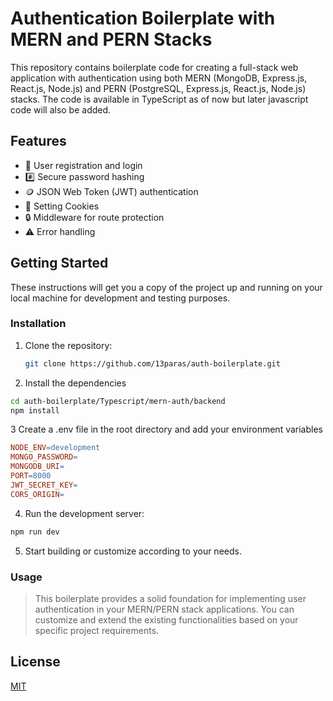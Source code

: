 # Authentication Boilerplate with MERN and PERN Stacks

This repository contains boilerplate code for creating a full-stack web application with authentication using both MERN (MongoDB, Express.js, React.js, Node.js) and PERN (PostgreSQL, Express.js, React.js, Node.js) stacks. The code is available in  TypeScript as of now but later javascript code will also be added.

## Features

- 👤 User registration and login
- #️⃣ Secure password hashing
- 🪙 JSON Web Token (JWT) authentication
- 🍪 Setting Cookies
- 🔒 Middleware for route protection
- ⚠️ Error handling

## Getting Started

These instructions will get you a copy of the project up and running on your local machine for development and testing purposes.

### Installation

1. Clone the repository:

   ```bash
   git clone https://github.com/13paras/auth-boilerplate.git

2. Install the dependencies

 ```bash
 cd auth-boilerplate/Typescript/mern-auth/backend
 npm install
 ```

3 Create a .env file in the root directory and add your environment variables

   ``` makefile
   NODE_ENV=development
   MONGO_PASSWORD=
   MONGODB_URI=
   PORT=8000
   JWT_SECRET_KEY=
   CORS_ORIGIN=
```

4. Run the development server:

```bash
npm run dev
```

5. Start building or customize according to your needs.


### Usage

> This boilerplate provides a solid foundation for implementing user authentication in your MERN/PERN stack applications. You can customize and extend the existing functionalities based on your specific project requirements.

## License

[MIT](https://choosealicense.com/licenses/mit/)








